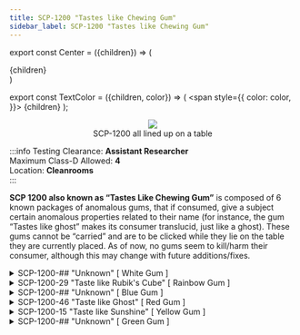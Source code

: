 ```yaml
---
title: SCP-1200 "Tastes like Chewing Gum"
sidebar_label: SCP-1200 "Tastes like Chewing Gum"
---
```


export const Center = ({children}) => (
   <div
      style={{
         "textAlign": "center"
      }}>
      {children}
   </div>
)

export const TextColor = ({children, color}) => (
<span
style={{
      color: color,
    }}>
{children}
</span>
);

<Center><img src="https://imgur.com/Jy8jn6f.png"/></Center>
<Center>SCP-1200 all lined up on a table</Center>

:::info
Testing Clearance: <TextColor color="#735cff">**Assistant Researcher**</TextColor> <br />
Maximum Class-D Allowed: <TextColor color="#FF6A00">**4**</TextColor> <br />
Location: <TextColor color="#3161c1">**Cleanrooms**</TextColor> <br />
:::

**SCP 1200 also known as “Tastes Like Chewing Gum”** is composed of 6 known packages of anomalous gums, that if consumed, give a subject certain anomalous properties related to their name (for instance, the gum “Tastes like ghost” makes its consumer translucid, just like a ghost). These gums cannot be “carried” and are to be clicked while they lie on the table they are currently placed. As of now, no gums seem to kill/harm their consumer, although this may change with future additions/fixes.

<details>

<summary>SCP-1200-## "Unknown" [ White Gum ]</summary>

![](https://imgur.com/4RKShZO.png)

```
$ SCPF_NETWORK/PARAGON/DATABASE/SCP-131-C
$ RESULT :: NO CURRENTLY KNOWN INFORMATION
```

</details>

<details>

<summary>SCP-1200-29 "Taste like Rubik's Cube" [ Rainbow Gum ]</summary>

![](https://imgur.com/Bz1F5cG.gif)

SCP 1200-29, also known as “Rainbow gum” is another harmless instance of 1200. If consumed, the subject will shrink and its body will deform into bizarre proportions. These effects do not damage the subject and no other physical changes aside from deformation seem to take place.

![](https://imgur.com/tm85Sh3.png)

</details>

<details>

<summary>SCP-1200-## "Unknown" [ Blue Gum ]</summary>

![](https://imgur.com/qEsEZfE.png)

```
$ SCPF_NETWORK/PARAGON/DATABASE/SCP-131-C
$ RESULT :: NO CURRENTLY KNOWN INFORMATION
```

</details>

<details>

<summary>SCP-1200-46 "Taste like Ghost" [ Red Gum ]</summary>

![](https://imgur.com/PYNQjBv.png)

The red instance of SCP 1200 makes anyone who consumes it somewhat translucent (although to a point where the naked eye can see said subject). The effects don’t seem to wear down nor to damage the subject under the effects of said gum.

![](https://imgur.com/JG6Cewf.png)

</details>

<details>

<summary>SCP-1200-15 "Taste like Sunshine" [ Yellow Gum ]</summary>

![](https://imgur.com/F7FVsby.png)

The yellow gum is another instance of SCP 1200. Subjects who consume it start to emit intense white light, almost to a degree where the subject itself cannot be seen by other people staring at him. The gum’s effects seem to wear down if the red gum is consumed afterwards and do not damage the consumer.

![](https://imgur.com/AmX2ytK.png)

</details>

<details>

<summary>SCP-1200-## "Unknown" [ Green Gum ]</summary>

![](https://imgur.com/C7zNMR7.png)

```
$ SCPF_NETWORK/PARAGON/DATABASE/SCP-131-C
$ RESULT :: NO CURRENTLY KNOWN INFORMATION
```

</details>